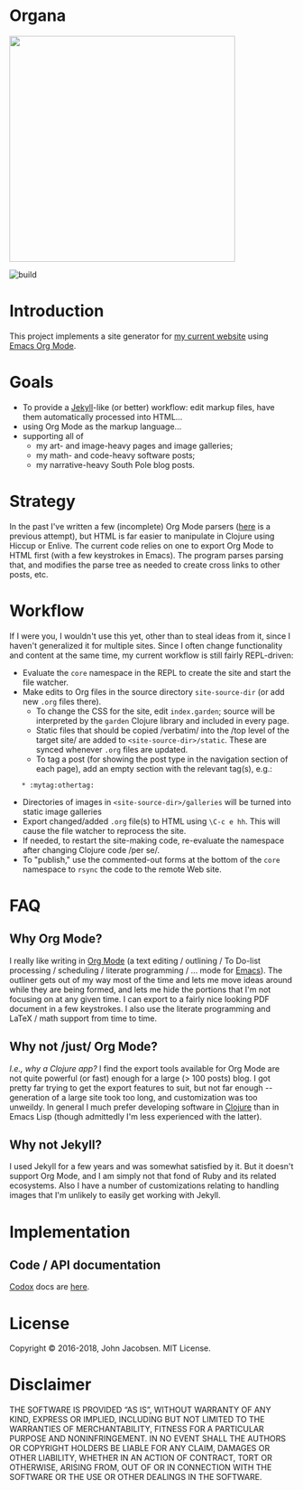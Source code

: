 # Organa

<img src="/organa.png" width="400">

![build](https://github.com/eigenhombre/organa/actions/workflows/build.yml/badge.svg)

# Introduction

This project implements a site generator for [my current
website](http://johnj.com/) using [Emacs Org Mode](http://orgmode.org/).

# Goals

- To provide a [Jekyll](https://jekyllrb.com/)-like (or better) workflow: edit markup files,
  have them automatically processed into HTML...
- using Org Mode as the markup language...
- supporting all of
  - my art- and image-heavy pages and image galleries;
  - my math- and code-heavy software posts;
  - my narrative-heavy South Pole blog posts.

# Strategy

In the past I've written a few (incomplete) Org Mode parsers
([here](https://github.com/eigenhombre/blorg) is a previous attempt), but HTML
is far easier to manipulate in Clojure using Hiccup or Enlive.  The current
code relies on one to export Org Mode to HTML first (with a few keystrokes in
Emacs).  The program parses parsing that, and modifies the parse tree as
needed to create cross links to other posts, etc.

# Workflow

If I were you, I wouldn't use this yet, other than to steal ideas from it,
since I haven't generalized it for multiple sites.  Since I often change
functionality and content at the same time, my current workflow is still
fairly REPL-driven:

- Evaluate the `core` namespace in the REPL to create the site and start the file watcher.
- Make edits to Org files in the source directory `site-source-dir`
  (or add new `.org` files there).
  - To change the CSS for the site, edit `index.garden`; source will
    be interpreted by the `garden` Clojure library and included in
    every page.
  - Static files that should be copied /verbatim/ into the /top level of the
    target site/ are added to `<site-source-dir>/static`. These are synced
    whenever `.org` files are updated.
  - To tag a post (for showing the post type in the navigation section of each
    page), add an empty section with the relevant tag(s), e.g.:

```
   * :mytag:othertag:
```

  - Directories of images in `<site-source-dir>/galleries` will be
    turned into static image galleries
- Export changed/added `.org` file(s) to HTML using `\C-c e hh`. This
  will cause the file watcher to reprocess the site.
- If needed, to restart the site-making code, re-evaluate the
  namespace after changing Clojure code /per se/.
- To "publish," use the commented-out forms at the bottom of the
  `core` namespace to `rsync` the code to the remote Web site.

# FAQ
## Why Org Mode?

I really like writing in [Org Mode](http://orgmode.org/) (a text editing /
outlining / To Do-list processing / scheduling / literate programming /
... mode for [Emacs](http://www.gnu.org/software/emacs/)).  The outliner gets
out of my way most of the time and lets me move ideas around while they are
being formed, and lets me hide the portions that I'm not focusing on at any
given time.  I can export to a fairly nice looking PDF document in a few
keystrokes.  I also use the literate programming and LaTeX / math support from
time to time.

## Why not /just/ Org Mode?

*I.e., why a Clojure app?*  I find the export tools available for Org Mode are
not quite powerful (or fast) enough for a large (> 100 posts) blog.  I got
pretty far trying to get the export features to suit, but not far enough --
generation of a large site took too long, and customization was too unweildy.
In general I much prefer developing software in [Clojure](http://clojure.org)
than in Emacs Lisp (though admittedly I'm less experienced with the latter).

## Why not Jekyll?

I used Jekyll for a few years and was somewhat satisfied by it.  But it
doesn't support Org Mode, and I am simply not that fond of Ruby and its
related ecosystems.  Also I have a number of customizations relating to
handling images that I'm unlikely to easily get working with Jekyll.

# Implementation

## Code / API documentation

[Codox](https://github.com/weavejester/codox) docs are
[here](https://raw.githack.com/eigenhombre/organa/master/docs/index.html).

# License

Copyright © 2016-2018, John Jacobsen. MIT License.

# Disclaimer

THE SOFTWARE IS PROVIDED “AS IS”, WITHOUT WARRANTY OF ANY KIND, EXPRESS OR
IMPLIED, INCLUDING BUT NOT LIMITED TO THE WARRANTIES OF MERCHANTABILITY,
FITNESS FOR A PARTICULAR PURPOSE AND NONINFRINGEMENT. IN NO EVENT SHALL THE
AUTHORS OR COPYRIGHT HOLDERS BE LIABLE FOR ANY CLAIM, DAMAGES OR OTHER
LIABILITY, WHETHER IN AN ACTION OF CONTRACT, TORT OR OTHERWISE, ARISING FROM,
OUT OF OR IN CONNECTION WITH THE SOFTWARE OR THE USE OR OTHER DEALINGS IN THE
SOFTWARE.
